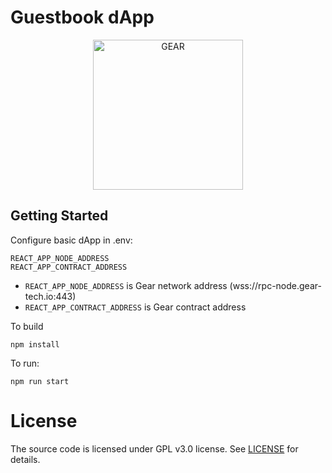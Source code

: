 # Guestbook dApp

<p align="center">
  <a href="https://gitpod.io/#https://github.com/gear-dapps/guestbook">
    <img src="https://gitpod.io/button/open-in-gitpod.svg" width="240" alt="GEAR">
  </a>
</p>


## Getting Started

Configure basic dApp in .env:

```shell
REACT_APP_NODE_ADDRESS
REACT_APP_CONTRACT_ADDRESS
```

- `REACT_APP_NODE_ADDRESS` is Gear network address (wss://rpc-node.gear-tech.io:443)
- `REACT_APP_CONTRACT_ADDRESS` is Gear contract address

To build

```shell
npm install
```

To run:

```shell
npm run start
```

# License

The source code is licensed under GPL v3.0 license.
See [LICENSE](LICENSE) for details.
